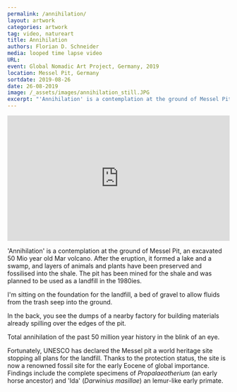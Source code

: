 ```yaml
---
permalink: /annihilation/
layout: artwork
categories: artwork
tag: video, natureart
title: Annihilation
authors: Florian D. Schneider
media: looped time lapse video
URL:
event: Global Nomadic Art Project, Germany, 2019
location: Messel Pit, Germany
sortdate: 2019-08-26
date: 26-08-2019
image: /_assets/images/annihilation_still.JPG
excerpt: "'Annihilation' is a contemplation at the ground of Messel Pit, an excavated 50 Mio year old Mar volcano."
---
```


<div style="padding:56.25% 0 0 0;position:relative;"><iframe src="https://player.vimeo.com/video/358162579?autoplay=1&title=0&byline=0&portrait=0" style="position:absolute;top:0;left:0;width:100%;height:100%;" frameborder="0" allow="autoplay; fullscreen" allowfullscreen></iframe></div><script src="https://player.vimeo.com/api/player.js"></script>


'Annihilation' is a contemplation at the ground of Messel Pit, an excavated 50 Mio year old Mar volcano. After the eruption, it formed a lake and a swamp, and layers of animals and plants have been preserved and fossilised into the shale. The pit has been mined for the shale and was planned to be used as a landfill in the 1980ies.

I'm sitting on the foundation for the landfill, a bed of gravel to allow fluids from the trash seep into the ground.

In the back, you see the dumps of a nearby factory for building materials already spilling over the edges of the pit.

Total annihilation of the past 50 million year history in the blink of an eye.

Fortunately, UNESCO has declared the Messel pit a world heritage site stopping all plans for the landfill. Thanks to the protection status, the site is now a renowned fossil site for the early Eocene of global importance. Findings include the complete specimens of *Propalaeotherium* (an early horse ancestor) and 'Ida' (*Darwinius masillae*) an lemur-like early primate.
